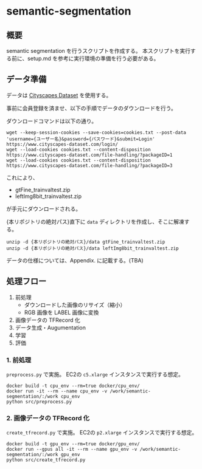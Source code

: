 # semantic-segmentation

## 概要

semantic segmentation を行うスクリプトを作成する。
本スクリプトを実行する前に、setup.md を参考に実行環境の準備を行う必要がある。

## データ準備

データは [Cityscapes Dataset](https://www.cityscapes-dataset.com/) を使用する。

事前に会員登録を済ませ、以下の手順でデータのダウンロードを行う。

ダウンロードコマンドは以下の通り。

```shell
wget --keep-session-cookies --save-cookies=cookies.txt --post-data 'username={ユーザー名}&password={パスワード}&submit=Login' https://www.cityscapes-dataset.com/login/
wget --load-cookies cookies.txt --content-disposition https://www.cityscapes-dataset.com/file-handling/?packageID=1
wget --load-cookies cookies.txt --content-disposition https://www.cityscapes-dataset.com/file-handling/?packageID=3
```

これにより、

- gtFine_trainvaltest.zip
- leftImg8bit_trainvaltest.zip

が手元にダウンロードされる。

{本リポジトリの絶対パス}直下に `data` ディレクトリを作成し、そこに解凍する。

```shell
unzip -d {本リポジトリの絶対パス}/data gtFine_trainvaltest.zip
unzip -d {本リポジトリの絶対パス}/data leftImg8bit_trainvaltest.zip
```

データの仕様については、Appendix. に記載する。(TBA)

## 処理フロー

1. 前処理
   - ダウンロードした画像のリサイズ（縮小）
   - RGB 画像を LABEL 画像に変換
2. 画像データの TFRecord 化
3. データ生成・Augumentation
4. 学習
5. 評価

### 1. 前処理

`preprocess.py` で実施。
EC2の `c5.xlarge` インスタンスで実行する想定。

```shell
docker build -t cpu_env --rm=true docker/cpu_env/
docker run -it --rm --name cpu_env -v /work/semantic-segmentation/:/work cpu_env
python src/preprocess.py
```

### 2. 画像データの TFRecord 化

`create_tfrecord.py` で実施。
EC2の `p2.xlarge` インスタンスで実行する想定。

```shell
docker build -t gpu_env --rm=true docker/gpu_env/
docker run --gpus all -it --rm --name gpu_env -v /work/semantic-segmentation/:/work gpu_env
python src/create_tfrecord.py
```
